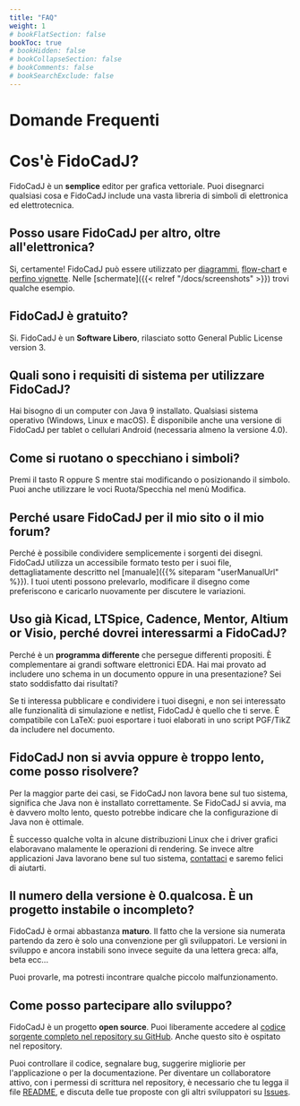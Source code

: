 ```yaml
---
title: "FAQ"
weight: 1
# bookFlatSection: false
bookToc: true
# bookHidden: false
# bookCollapseSection: false
# bookComments: false
# bookSearchExclude: false
---
```


# Domande Frequenti
# Cos'è FidoCadJ?

FidoCadJ è un **semplice** editor per grafica vettoriale. Puoi disegnarci qualsiasi cosa e FidoCadJ include una vasta libreria di simboli di elettronica ed elettrotecnica.

## Posso usare FidoCadJ per altro, oltre all'elettronica?

Si, certamente! FidoCadJ può essere utilizzato per [diagrammi](https://www.matematicamente.it/forum/viewtopic.php?f=38&t=114624), [flow-chart](https://www.electroyou.it/pepito/wiki/libreria-flowchart-per-fidocadj) e [perfino vignette](https://www.electroyou.it/admin/wiki/peanuts-fidocadj). Nelle [schermate]({{< relref "/docs/screenshots" >}}) trovi qualche esempio.

## FidoCadJ è gratuito?

Si. FidoCadJ è un **Software Libero**, rilasciato sotto General Public License version 3.

## Quali sono i requisiti di sistema per utilizzare FidoCadJ?

Hai bisogno di un computer con Java 9 installato. Qualsiasi sistema operativo (Windows, Linux e macOS). È disponibile anche una versione di FidoCadJ per tablet o cellulari Android (necessaria almeno la versione 4.0).

## Come si ruotano o specchiano i simboli?

Premi il tasto R oppure S mentre stai modificando o posizionando il simbolo. Puoi anche utilizzare le voci Ruota/Specchia nel menù Modifica.

## Perché usare FidoCadJ per il mio sito o il mio forum?

Perché è possibile condividere semplicemente i sorgenti dei disegni. FidoCadJ utilizza un accessibile formato testo per i suoi file, dettagliatamente descritto nel [manuale]({{% siteparam "userManualUrl" %}}). I tuoi utenti possono prelevarlo, modificare il disegno come preferiscono e caricarlo nuovamente per discutere le variazioni.

## Uso già Kicad, LTSpice, Cadence, Mentor, Altium or Visio, perché dovrei interessarmi a FidoCadJ?

Perché è un **programma differente** che persegue differenti propositi. È complementare ai grandi software elettronici EDA. Hai mai provato ad includere uno schema in un documento oppure in una presentazione? Sei stato soddisfatto dai risultati?

Se ti interessa pubblicare e condividere i tuoi disegni, e non sei interessato alle funzionalità di simulazione e netlist, FidoCadJ è quello che ti serve. È compatibile con LaTeX: puoi esportare i tuoi elaborati in uno script PGF/TikZ da includere nel documento.

## FidoCadJ non si avvia oppure è troppo lento, come posso risolvere?

Per la maggior parte dei casi, se FidoCadJ non lavora bene sul tuo sistema, significa che Java non è installato correttamente. Se FidoCadJ si avvia, ma è davvero molto lento, questo potrebbe indicare che la configurazione di Java non è ottimale.

È successo qualche volta in alcune distribuzioni Linux che i driver grafici elaboravano malamente le operazioni di rendering. Se invece altre applicazioni Java lavorano bene sul tuo sistema, [contattaci](https://sourceforge.net/p/fidocadj/discussion/?source=navbar) e saremo felici di aiutarti.

## Il numero della versione è 0.qualcosa. È un progetto instabile o incompleto?

FidoCadJ è ormai abbastanza **maturo**. Il fatto che la versione sia numerata partendo da zero è solo una convenzione per gli sviluppatori. Le versioni in sviluppo e ancora instabili sono invece seguite da una lettera greca: alfa, beta ecc...

Puoi provarle, ma potresti incontrare qualche piccolo malfunzionamento.

## Come posso partecipare allo sviluppo?
FidoCadJ è un progetto **open source**. Puoi liberamente accedere al [codice sorgente completo nel repository su GitHub](https://github.com/DarwinNE/FidoCadJ). Anche questo sito è ospitato nel repository.

Puoi controllare il codice, segnalare bug, suggerire migliorie per l'applicazione o per la documentazione. Per diventare un collaboratore attivo, con i permessi di scrittura nel repository, è necessario che tu legga il file [README](https://github.com/DarwinNE/FidoCadJ/blob/master/README), e discuta delle tue proposte con gli altri sviluppatori su [Issues](https://github.com/DarwinNE/FidoCadJ/issues).
